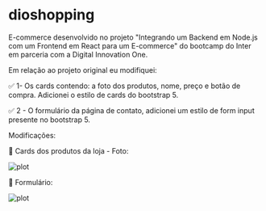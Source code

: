 # dioshopping

E-commerce desenvolvido no projeto "Integrando um Backend em Node.js com um Frontend em React para um E-commerce" do bootcamp do Inter em parceria com a Digital Innovation One.

Em relação ao projeto original eu modifiquei: 

✅ 1-  Os cards contendo: a foto dos produtos, nome, preço e botão de compra. Adicionei o estilo de cards do bootstrap 5.


✅ 2 - O formulário da página de contato, adicionei um estilo de form input presente no bootstrap 5.

Modificações:

📸 Cards dos produtos da loja - Foto:

![plot](snapshot-1.png)

📸 Formulário:

![plot](snapshot-2.png)
